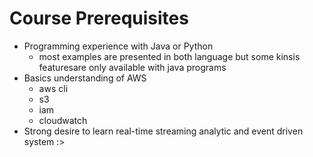 # Course Prerequisites

- Programming experience with Java or Python
  - most examples are presented in both language but some kinsis featuresare only available with java programs
- Basics understanding of AWS
  - aws cli
  - s3
  - iam
  - cloudwatch
- Strong desire to learn real-time streaming analytic and event driven system :>
